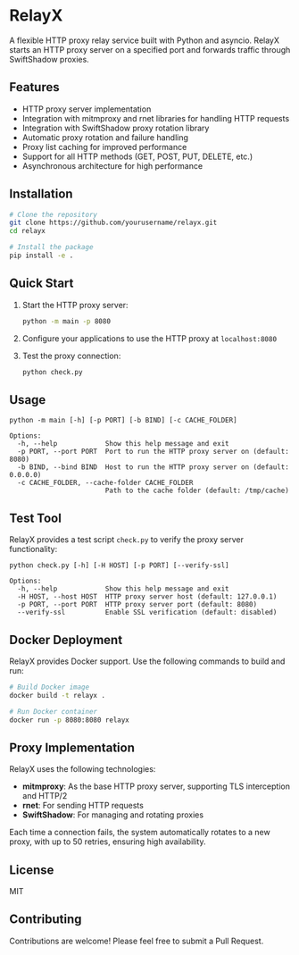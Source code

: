 # RelayX

A flexible HTTP proxy relay service built with Python and asyncio. RelayX starts an HTTP proxy server on a specified port and forwards traffic through SwiftShadow proxies.

## Features

- HTTP proxy server implementation
- Integration with mitmproxy and rnet libraries for handling HTTP requests
- Integration with SwiftShadow proxy rotation library
- Automatic proxy rotation and failure handling
- Proxy list caching for improved performance
- Support for all HTTP methods (GET, POST, PUT, DELETE, etc.)
- Asynchronous architecture for high performance

## Installation

```bash
# Clone the repository
git clone https://github.com/yourusername/relayx.git
cd relayx

# Install the package
pip install -e .
```

## Quick Start

1. Start the HTTP proxy server:
   ```bash
   python -m main -p 8080
   ```

2. Configure your applications to use the HTTP proxy at `localhost:8080`

3. Test the proxy connection:
   ```bash
   python check.py
   ```

## Usage

```
python -m main [-h] [-p PORT] [-b BIND] [-c CACHE_FOLDER]

Options:
  -h, --help            Show this help message and exit
  -p PORT, --port PORT  Port to run the HTTP proxy server on (default: 8080)
  -b BIND, --bind BIND  Host to run the HTTP proxy server on (default: 0.0.0.0)
  -c CACHE_FOLDER, --cache-folder CACHE_FOLDER
                        Path to the cache folder (default: /tmp/cache)
```

## Test Tool

RelayX provides a test script `check.py` to verify the proxy server functionality:

```
python check.py [-h] [-H HOST] [-p PORT] [--verify-ssl]

Options:
  -h, --help            Show this help message and exit
  -H HOST, --host HOST  HTTP proxy server host (default: 127.0.0.1)
  -p PORT, --port PORT  HTTP proxy server port (default: 8080)
  --verify-ssl          Enable SSL verification (default: disabled)
```

## Docker Deployment

RelayX provides Docker support. Use the following commands to build and run:

```bash
# Build Docker image
docker build -t relayx .

# Run Docker container
docker run -p 8080:8080 relayx
```

## Proxy Implementation

RelayX uses the following technologies:

- **mitmproxy**: As the base HTTP proxy server, supporting TLS interception and HTTP/2
- **rnet**: For sending HTTP requests
- **SwiftShadow**: For managing and rotating proxies

Each time a connection fails, the system automatically rotates to a new proxy, with up to 50 retries, ensuring high availability.

## License

MIT

## Contributing

Contributions are welcome! Please feel free to submit a Pull Request.
